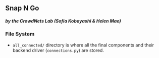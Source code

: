 ## Snap N Go 
##### by the CrowdNets Lab (Sofia Kobayashi & Helen Mao)

### File System
- `all_connected/` directory is where all the final components and their backend driver (`connections.py`) are stored.

